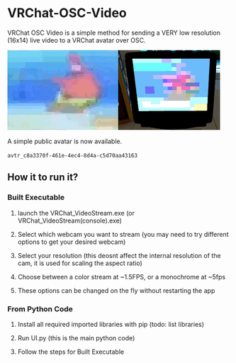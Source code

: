 # VRChat-OSC-Video

VRChat OSC Video is a simple method for sending a VERY low resolution (16x14) live video to a VRChat avatar over OSC.

![App Screenshot](https://github.com/vFeez/VRChat-OSC-Video/blob/main/Demo.gif?raw=true)

A simple public avatar is now available.

`avtr_c8a3370f-461e-4ec4-8d4a-c5d70aa43163`

## How it to run it?

### Built Executable

1) launch the VRChat_VideoStream.exe (or VRChat_VideoStream(console).exe)

2) Select which webcam you want to stream (you may need to try different options to get your desired webcam)

3) Select your resolution (this deosnt affect the internal resolution of the cam, it is used for scaling the aspect ratio)

4) Choose between a color stream at ~1.5FPS, or a monochrome at ~5fps

6) These options can be changed on the fly without restarting the app

### From Python Code

1) Install all required imported libraries with pip 
(todo: list libraries)

2) Run UI.py (this is the main python code)
3) Follow the steps for Built Executable
